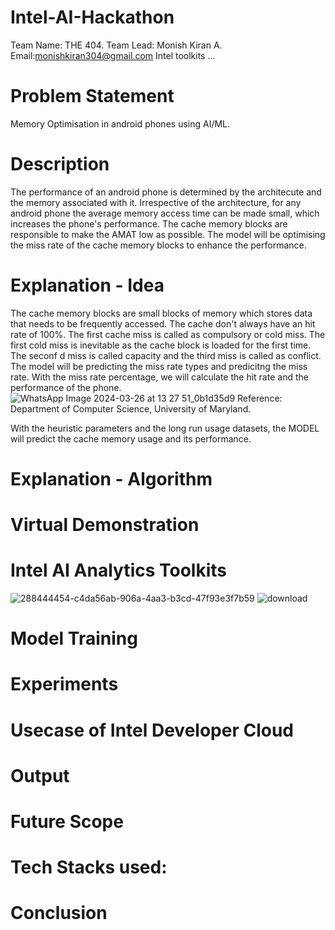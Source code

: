 # Intel-AI-Hackathon
Team Name: THE 404.
Team Lead: Monish Kiran A.   Email:monishkiran304@gmail.com
Intel toolkits ...

# Problem Statement
Memory Optimisation in android phones using AI/ML.

# Description
The performance of an android phone is determined by the architecute and the memory associated with it. Irrespective of the architecture, for any android phone the average memory access time can be made small, which increases the phone's performance. The cache memory blocks are responsible to make the AMAT low as possible. 
The model will be optimising the miss rate of the cache memory blocks to enhance the performance.

# Explanation - Idea
The cache memory blocks are small blocks of memory which stores data that needs to be frequently accessed. The cache don't always have an hit rate of 100%. The first cache miss is called as compulsory or cold miss. The first cold miss is inevitable as the cache block is loaded for the first time. The seconf d miss is called capacity and the third miss is called as conflict. The model will be predicting the miss rate types and predicitng the miss rate. With the miss rate percentage, we will calculate the hit rate and the performance of the phone.
![WhatsApp Image 2024-03-26 at 13 27 51_0b1d35d9](https://github.com/codeshark304/Intel-AI-Hackathon/assets/116503676/806e0d91-0f89-442a-9f1b-9121471ba055)
Reference: Department of Computer Science, University of Maryland.

With the heuristic parameters and the long run usage datasets, the MODEL will predict the cache memory usage and its performance. 

# Explanation - Algorithm

# Virtual Demonstration

# Intel AI Analytics Toolkits
![288444454-c4da56ab-906a-4aa3-b3cd-47f93e3f7b59](https://github.com/codeshark304/Intel-AI-Hackathon/assets/116503676/fa9d030a-6876-4561-ba6b-331b03eea395)
![download](https://github.com/codeshark304/Intel-AI-Hackathon/assets/116503676/24f4e04e-4c06-47af-bab7-379433f579d7)

# Model Training

# Experiments

# Usecase of Intel Developer Cloud

# Output

# Future Scope

# Tech Stacks used:

# Conclusion

